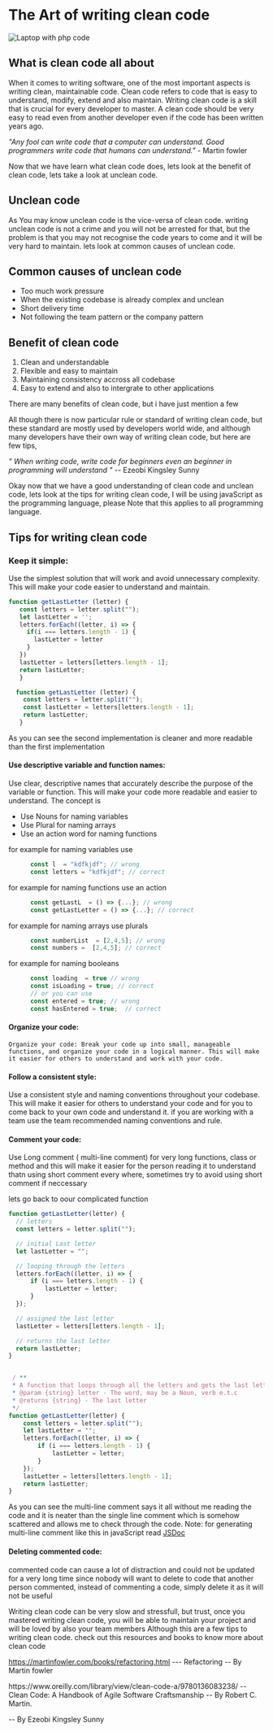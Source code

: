 # The Art of writing clean code

<img src='https://images.unsplash.com/photo-1461749280684-dccba630e2f6?ixlib=rb-4.0.3&ixid=MnwxMjA3fDB8MHxwaG90by1wYWdlfHx8fGVufDB8fHx8&auto=format&fit=crop&w=2069&q=80' alt="Laptop with php code" />

## What is clean code all about 

  <p>
  When it comes to writing software, one of the most important aspects is writing clean, maintainable code. 
    Clean code refers to code that is easy to understand, modify, extend and also maintain. Writing clean code is a skill that is crucial for every developer to master. A clean code should be very easy to read even from another developer even if the code has been written years ago. 
  </p>
  
  <p>
    <i>"Any fool can write code that a computer can understand. Good programmers write code that humans can understand."</i>  - Martin fowler
  </p>
  
  <p> Now that we have learn what clean code does, lets look at the benefit of clean code, lets take a look at unclean code. </p>
  
  ## Unclean code
   <p> As You may know unclean code is the vice-versa of clean code. writing unclean code is not a crime and you will not be arrested for that, but the problem is that you may not recognise the code years to come and it will be very hard to maintain. lets look at common causes of unclean code. </p>
  
  ## Common causes of unclean code 
  <ul>
    <li> Too much work pressure </li>
    <li> When the existing codebase is already complex and unclean </li>
    <li> Short delivery time  </li>
    <li> Not following the team pattern or the company pattern </li>
    
  </ul>
  
  ## Benefit of clean code
  
  <ol>
  <li> Clean and understandable </li>
  <li> Flexible and easy to maintain </li>
  <li> Maintaining consistency accross all codebase </li>
  <li> Easy to extend and also to intergrate to other applications </li>
  
  </ol>
  
   <p> There are many benefits of clean code, but i have just mention a few </p>
  
  <p> All though there is now particular rule or standard of writing clean code, but these standard are mostly used by developers world wide, and although many developers have their own way of writing clean code, but here are few tips,
    <p> <i> <bold> " When writing code, write code for beginners even an beginner in programming will understand " </bold> </i>   <span>  -- Ezeobi Kingsley Sunny </span>  
    </p>
    Okay now that we have a good understanding of clean code and unclean code, lets look at the tips for writing clean code, I will be using javaScript as the programming language, please Note that this applies to all programming language.
  </p>
  
  ## Tips for writing clean code
  
  ### Keep it simple: 
  <p>Use the simplest solution that will work and avoid unnecessary complexity. This will make your code easier to understand and maintain. </p>
  
 ```javascript
 function getLastLetter (letter) {
    const letters = letter.split("");
    let lastLetter = '';
    letters.forEach((letter, i) => {
      if(i === letters.length - 1) {
        lastLetter = letter
      }
    })
    lastLetter = letters[letters.length - 1];
    return lastLetter;
    }
 
 ```
    
    
    
```javascript
  function getLastLetter (letter) {
    const letters = letter.split("");
    const lastLetter = letters[letters.length - 1];
    return lastLetter;
   }
 ```
  
  As you can see the second implementation is cleaner and more readable than the first implementation  

  #### Use descriptive variable and function names: 
  Use clear, descriptive names that accurately describe the purpose of the variable or function. This will make your code more readable and easier to understand. The concept is 
  <ul>
    <li> Use Nouns for naming  variables </li>
    <li> Use Plural for naming arrays </li>
    <li> Use an action word for naming functions </li>
  </ul>
  
  for example for naming variables use
```javascript
      const l  = "kdfkjdf"; // wrong
      const letters = "kdfkjdf"; // correct
```
  
  for example for naming functions use an action 
```javascript
      const getLastL  = () => {...}; // wrong
      const getLastLetter = () => {...}; // correct
```
  
  for example for naming arrays use plurals
```javascript
      const numberList  = [2,4,5]; // wrong
      const numbers =  [2,4,5]; // correct
```
 
   for example for naming booleans
```javascript
      const loading  = true // wrong
      const isLoading = true; // correct
      // or you can use
      const entered = true; // wrong
      const hasEntered = true;  // correct
```  
  
  #### Organize your code: 
    Organize your code: Break your code up into small, manageable functions, and organize your code in a logical manner. This will make it easier for others to understand and work with your code.
    
  #### Follow a consistent style: 
  Use a consistent style and naming conventions throughout your codebase. This will make it easier for others to understand your code and for you to come back to your own code and understand it. if you are working with a team use the team recommended naming conventions and rule.
  
  #### Comment your code:
   Use Long comment ( multi-line comment) for very long functions, class or method and this will make it easier for the person reading it to understand thatn using short comment every where, sometimes try to avoid using short comment if neccessary
  
  lets go back to oour complicated function
  
```javascript
function getLastLetter(letter) {
  // letters
  const letters = letter.split("");

  // initial Last letter
  let lastLetter = "";

  // looping through the letters
  letters.forEach((letter, i) => {
      if (i === letters.length - 1) {
          lastLetter = letter;
      }
  });

  // assigned the last letter
  lastLetter = letters[letters.length - 1];

  // returns the last letter
  return lastLetter;
}
```
```javascript

 / **
 * A function that loops through all the letters and gets the last letter
 * @param {string} letter - The word, may be a Noun, verb e.t.c
 * @returns {string} - The last letter
 */
function getLastLetter(letter) {
    const letters = letter.split("");
    let lastLetter = "";
    letters.forEach((letter, i) => {
        if (i === letters.length - 1) {
            lastLetter = letter;
        }
    });
    lastLetter = letters[letters.length - 1];
    return lastLetter;
}
```
  
 As you can see the multi-line comment says it all without me reading the code and it is neater than the single line comment which is somehow scattered and  allows me to check through the code. Note: for generating multi-line comment like this in javaScript read <a href='https://jsdoc.app/about-getting-started.html'> JSDoc </a>
 
 
 #### Deleting commented code: 
  commented code can cause a lot of distraction and could not be updated for a very long time since nobody will want to delete to code that another person commented, instead of commenting a code, simply delete it as it will not be useful
  
  
Writing clean code can be very slow and stressfull, but trust, once you mastered writing clean code, you will be able to maintain your project and will be loved by also your team members 
Although this are a few tips to writing clean code. check out this resources and books to know more about clean code

https://martinfowler.com/books/refactoring.html --- Refactoring -- By Martin fowler
<p>
https://www.oreilly.com/library/view/clean-code-a/9780136083238/ -- Clean Code: A Handbook of Agile Software Craftsmanship -- By Robert C. Martin.
<p>

-- By Ezeobi Kingsley Sunny


   
   




  
  
  
